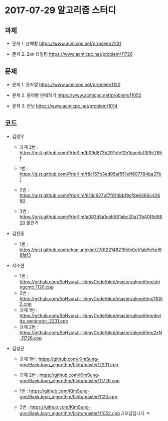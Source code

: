 # 2017-07-29 알고리즘 스터디

## 과제

* 문제 1. 분해합 <https://www.acmicpc.net/problem/2231>

* 문제 2. 2xn 타일링 <https://www.acmicpc.net/problem/11726>

## 문제

* 문제 1. 문자열 <https://www.acmicpc.net/problem/1120>

* 문제 2. 붕어빵 판매하기 <https://www.acmicpc.net/problem/11052>

* 문제 3. 컨닝 <https://www.acmicpc.net/problem/1014>

## 코드

* 김영우

  * 과제 2번 : <https://gist.github.com/PrioKim/b09d873b291bfef2b1baedaf3f9e285f>

  * 1번 : <https://gist.github.com/PrioKim/f8c157b3ed05af551eff607784ba37b1>
  
  * 2번 : <https://gist.github.com/PrioKim/81dc627bf7f914bb19cf8e6466c42690>
  
  * 3번 : <https://gist.github.com/PrioKim/a083d5a1ceb581abc20a77b40f8d6820> 틀린거
  
* 김찬중

  * 1번 : <https://gist.github.com/chanjungkim/270f221482155fe0c51ab9e5ef88faf3>

* 지소현
  
  * 1번 : https://github.com/SoHyunJiiiiiii/myCode/blob/master/algorithm/stringcmp_1120.cpp
  * 2번 : https://github.com/SoHyunJiiiiiii/myCode/blob/master/algorithm/11052.cpp
  * 과제 1번 : https://github.com/SoHyunJiiiiiii/myCode/blob/master/algorithm/divide_generator_2231.cpp
  * 과제 2번 : https://github.com/SoHyunJiiiiiii/myCode/blob/master/algorithm/2xN_11726.cpp
 
* 김성곤
  * 과제 1번 : https://github.com/KimSung-gon/BaekJoon_algorithm/blob/master/2231.cpp 
  * 과제 2번 : https://github.com/KimSung-gon/BaekJoon_algorithm/blob/master/11726.cpp

  * 1번 : https://github.com/KimSung-gon/BaekJoon_algorithm/blob/master/1120.cpp
  
  * 2번 : https://github.com/KimSung-gon/BaekJoon_algorithm/blob/master/11052.cpp //오답입니다 ㅋ
